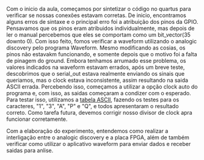 Com o inicio da aula, começamos por sintetizar o código no quartus para verificar se nossas conexões estavam corretas. De inicio, encontramos alguns erros de sintaxe e o principal erro foi a atribuição dos pinos da GPIO. Pensavamos que os pinos eram atribuidos individualmente, mas depois de ler o manual percebemos que eles se comportam como um bit_vector(35 downto 0). Com isso feito, fomos verificar a waveform utilizando o analogic discovery pelo programa Waveform. Mesmo modificando as cosias, os pinos não estavakm funcionando, e somente depois que o motivo foi a falta de pinagem do ground. Embora tenhamos arrumado esse problema, os valores indicados na waveform estavam errados, após um breve teste, descobrimos que o serial_out estava realmente enviando os sinais que queriamos, mas o clock estava inconsistente, assim resultando na saida ASCII errada. Percebendo isso, começamos a utilizar a opção clock auto do programa e, com isso, as saidas começaram a condizer com o esperado.
Para testar isso, utilizamos a [tabela ASCII](https://github.com/dmadison/LED-Segment-ASCII), fazendo os testes para os caracteres, "1", "3", "A", "P" e "Q", e todos apresentaram o resultado correto.
Como tarefa futura, devemos corrigir nosso divisor de clock apra funcionar corretamente.

Com a elaboração do experimento, entendemos como realizar a interligação entre o analogic discovery e a placa FPGA, além de também verificar como utilizar o aplicativo waveform para enviar dados e receber saidas para anlise.
